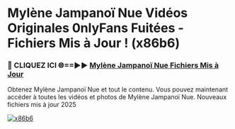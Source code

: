 # Mylène Jampanoï Nue Vidéos Originales 0nlyFans Fuitées - Fichiers Mis à Jour ! (x86b6)

<h3>🔴 CLIQUEZ ICI 🌐==►► <a href="https://tinyurl.com/2pmr4ezf" rel="nofollow">Mylène Jampanoï Nue Fichiers Mis à Jour</a></h3>

Obtenez Mylène Jampanoï Nue et tout le contenu. Vous pouvez maintenant accéder à toutes les vidéos et photos de Mylène Jampanoï Nue. Nouveaux fichiers mis à jour 2025

[![x86b6](https://i.imgur.com/6SNvagu.gif)](https://tinyurl.com/2pmr4ezf)

